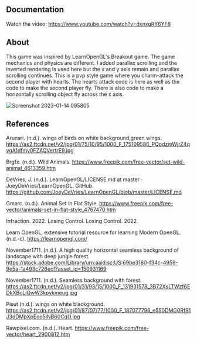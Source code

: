 ## Documentation

Watch the video: https://www.youtube.com/watch?v=dxnxgRY6YF8

## About
This game was inspired by LearnOpenGL's Breakout game. The game mechanics and physics are different. I added parallax scrolling and the inverted rendering is used here but the x and y axis remain and parallax scrolling continues. This is a pvp style game where you charm-attack the second player with hearts. 
The hearts attack code is here as well as the code to make the second player fly. There is also code to make a horizontally scrolling object fly across the x axis.  


![Screenshot 2023-01-14 095805](https://user-images.githubusercontent.com/110789514/212478252-0225a71d-f555-465d-a529-bce4ea2361a8.png)


## References

Arunsri. (n.d.). wings of birds on white background,green wings. https://as2.ftcdn.net/v2/jpg/01/75/10/95/1000_F_175109586_PQpdzmWjrZ4qvgA1dfmy0FZAQVertrE9.jpg

Brgfx. (n.d.). Wild Animals. https://www.freepik.com/free-vector/set-wild-animal_4613359.htm

DeVries, J. (n.d.). LearnOpenGL/LICENSE.md at master · JoeyDeVries/LearnOpenGL. GitHub. https://github.com/JoeyDeVries/LearnOpenGL/blob/master/LICENSE.md

Gmarc. (n.d.). Animal Set in Flat Style. https://www.freepik.com/free-vector/animals-set-in-flat-style_4767470.htm

Infraction. 2022. Losing Control. Losing Control. 2022.

Learn OpenGL, extensive tutorial resource for learning Modern OpenGL. (n.d.-c). https://learnopengl.com/

November1711. (n.d.). A high quality horizontal seamless background of landscape with deep jungle forest. https://stock.adobe.com/Library/urn:aaid:sc:US:69be3180-f34c-4959-9e5a-1a493c726ecf?asset_id=150931169

November1711. (n.d.). Seamless background with forest. https://as2.ftcdn.net/v2/jpg/01/31/93/15/1000_F_131931578_3B72XsLTWzf6EDkXBcLjQwW3kpykmeug.jpg

Pisut (n.d.). wings on white blackground. https://as2.ftcdn.net/v2/jpg/01/87/07/77/1000_F_187077796_e550DMG0Rf91J3dDMpXpEoo5lNB60CqU.jpg

Rawpixel.com. (n.d.). Heart. https://www.freepik.com/free-vector/heart_2900812.htm

